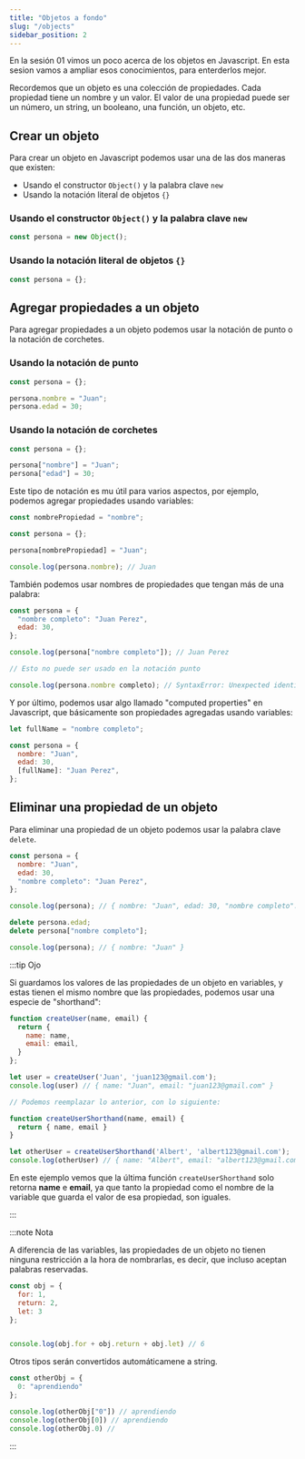 ```yaml
---
title: "Objetos a fondo"
slug: "/objects"
sidebar_position: 2
---
```


En la sesión 01 vimos un poco acerca de los objetos en Javascript. En esta sesion vamos a ampliar esos conocimientos, para enterderlos mejor.

Recordemos que un objeto es una colección de propiedades. Cada propiedad tiene un nombre y un valor. El valor de una propiedad puede ser un número, un string, un booleano, una función, un objeto, etc.

## Crear un objeto

Para crear un objeto en Javascript podemos usar una de las dos maneras que existen:

  - Usando el constructor `Object()` y la palabra clave `new`
  - Usando la notación literal de objetos `{}`

### Usando el constructor `Object()` y la palabra clave `new`

```js
const persona = new Object();
```

### Usando la notación literal de objetos `{}`

```js
const persona = {};
```

## Agregar propiedades a un objeto

Para agregar propiedades a un objeto podemos usar la notación de punto o la notación de corchetes.

### Usando la notación de punto

```js
const persona = {};

persona.nombre = "Juan";
persona.edad = 30;
```

### Usando la notación de corchetes

```js
const persona = {};

persona["nombre"] = "Juan";
persona["edad"] = 30;
```

Este tipo de notación es mu útil para varios aspectos, por ejemplo, podemos agregar propiedades usando variables:

```js
const nombrePropiedad = "nombre";

const persona = {};

persona[nombrePropiedad] = "Juan";

console.log(persona.nombre); // Juan
```

También podemos usar nombres de propiedades que tengan más de una palabra:

```js
const persona = {
  "nombre completo": "Juan Perez",
  edad: 30,
};

console.log(persona["nombre completo"]); // Juan Perez

// Esto no puede ser usado en la notación punto

console.log(persona.nombre completo); // SyntaxError: Unexpected identifier
```

Y por último, podemos usar algo llamado "computed properties" en Javascript, que básicamente son propiedades agregadas usando variables:

```js
let fullName = "nombre completo";

const persona = {
  nombre: "Juan",
  edad: 30,
  [fullName]: "Juan Perez",
};

```


## Eliminar una propiedad de un objeto

Para eliminar una propiedad de un objeto podemos usar la palabra clave `delete`.

```js
const persona = {
  nombre: "Juan",
  edad: 30,
  "nombre completo": "Juan Perez",
};

console.log(persona); // { nombre: "Juan", edad: 30, "nombre completo": "Juan Perez" }

delete persona.edad;
delete persona["nombre completo"];

console.log(persona); // { nombre: "Juan" }
```

:::tip Ojo

Si guardamos los valores de las propiedades de un objeto en variables, y estas tienen el mismo nombre que las propiedades, podemos usar una especie de "shorthand":

```javascript
function createUser(name, email) {
  return {
    name: name,
    email: email,
  }
};

let user = createUser('Juan', 'juan123@gmail.com');
console.log(user) // { name: "Juan", email: "juan123@gmail.com" }

// Podemos reemplazar lo anterior, con lo siguiente:

function createUserShorthand(name, email) {
  return { name, email }
}

let otherUser = createUserShorthand('Albert', 'albert123@gmail.com');
console.log(otherUser) // { name: "Albert", email: "albert123@gmail.com" }
```

En este ejemplo vemos que la última función `createUserShorthand` solo retorna **name** e **email**, ya que tanto la propiedad como el nombre de la variable que guarda el valor de esa propiedad, son iguales.

:::

:::note Nota

A diferencia de las variables, las propiedades de un objeto no tienen ninguna restricción a la hora de nombrarlas, es decir, que incluso aceptan palabras reservadas.

```js
const obj = {
  for: 1,
  return: 2,
  let: 3
};


console.log(obj.for + obj.return + obj.let) // 6
```

Otros tipos serán convertidos automáticamene a string.

```js
const otherObj = {
  0: "aprendiendo"
};

console.log(otherObj["0"]) // aprendiendo
console.log(otherObj[0]) // aprendiendo
console.log(otherObj.0) //
```

:::
